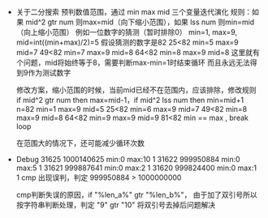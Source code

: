 * 关于二分搜索
  预判数值范围，通过 min max mid 三个变量迭代演化
  规则：如果 mid^2 gtr num 则max=mid（向下缩小范围），如果 lss num 则min=mid（向上缩小范围）
  例如一位数字的猜测（暂时排除0）
  min=1, max=9, mid=int((min+max)/2)=5
  假设猜测的数字是82
  25<82 min=5 max=9 mid=7
  49<82 min=7 max=9 mid=8
  64<82 min=8 max=9 mid=8
  这里就有个问题，mid将始终等于8，需要判断max-min=1时结束循环
  而且永远无法得到9作为测试数字

  修改方案，缩小范围的时候，当前mid已经不在范围内，应该排除，修改规则
  if mid^2 gtr num then max=mid-1，if mid^2 lss num then min=mid+1
  n=82  min=1 max=9 mid=5
  25<82 min=6 max=9 mid=7
  49<82 min=8 max=9 mid=8
  64<82 min=9 max=9 mid=9
  81<82 min == max , break loop

  在范围大的情况下，还可能减少循环次数

* Debug
  31625 1000140625 min:0 max:10 1 
  31622 999950884 min:0 max:5 1 
  31621 999887641 min:0 max:2 1 
  31620 999824400 min:0 max:1 1 
  cmp 出现误判，判定 999950884 > 1000000000

  cmp判断失误的原因，if "%len_a%" gtr "%len_b%"，
  由于加了双引号所以按字符串判断处理，判定 "9" gtr "10"
  将双引号去掉后问题解决





